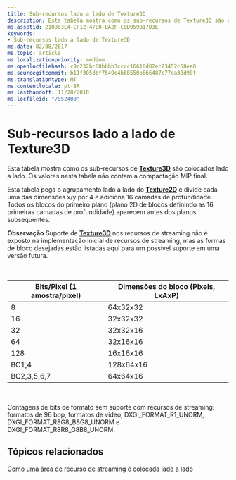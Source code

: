 ```yaml
---
title: Sub-recursos lado a lado de Texture3D
description: Esta tabela mostra como os sub-recursos de Texture3D são colocados lado a lado.
ms.assetid: 210D03E4-CF12-47E0-BA2F-C8D059B17D3E
keywords:
- Sub-recursos lado a lado de Texture3D
ms.date: 02/08/2017
ms.topic: article
ms.localizationpriority: medium
ms.openlocfilehash: c9c232bc60bbbb3cccc16618d82ec23452c58ee8
ms.sourcegitcommit: b11f305dbf7649c4b68550b666487c77ea30d98f
ms.translationtype: MT
ms.contentlocale: pt-BR
ms.lasthandoff: 11/28/2018
ms.locfileid: "7852408"
---
```

# <a name="texture3d-subresource-tiling"></a>Sub-recursos lado a lado de Texture3D


Esta tabela mostra como os sub-recursos de [**Texture3D**](https://msdn.microsoft.com/library/windows/desktop/ff471562) são colocados lado a lado. Os valores nesta tabela não contam a compactação MIP final.

Esta tabela pega o agrupamento lado a lado do [**Texture2D**](https://msdn.microsoft.com/library/windows/desktop/ff471525) e divide cada uma das dimensões x/y por 4 e adiciona 16 camadas de profundidade. Todos os blocos do primeiro plano (plano 2D de blocos definindo as 16 primeiras camadas de profundidade) aparecem antes dos planos subsequentes.

**Observação** Suporte de [**Texture3D**](https://msdn.microsoft.com/library/windows/desktop/ff471562) nos recursos de streaming não é exposto na implementação inicial de recursos de streaming, mas as formas de bloco desejadas estão listadas aqui para um possível suporte em uma versão futura.

 

| Bits/Pixel (1 amostra/pixel) | Dimensões do bloco (Pixels, LxAxP) |
|-----------------------------|---------------------------------|
| 8                           | 64x32x32                        |
| 16                          | 32x32x32                        |
| 32                          | 32x32x16                        |
| 64                          | 32x16x16                        |
| 128                         | 16x16x16                        |
| BC1,4                       | 128x64x16                       |
| BC2,3,5,6,7                 | 64x64x16                        |

 

Contagens de bits de formato sem suporte com recursos de streaming: formatos de 96 bpp, formatos de vídeo, DXGI\_FORMAT\_R1\_UNORM, DXGI\_FORMAT\_R8G8\_B8G8\_UNORM e DXGI\_FORMAT\_R8R8\_G8B8\_UNORM.

## <a name="span-idrelated-topicsspanrelated-topics"></a><span id="related-topics"></span>Tópicos relacionados


[Como uma área de recurso de streaming é colocada lado a lado](how-a-streaming-resource-s-area-is-tiled.md)

 

 




